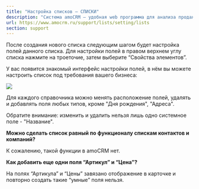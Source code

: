 ```yaml
---
title: "Настройка списков — СПИСКИ"
description: "Система amoCRM – удобная web программа для анализа продаж, доступная в режиме online из любой точки мира! Подробности узнавайте по указанным на сайте телефонам в Москве."
url: https://www.amocrm.ru/support/lists/setting/lists
section: support
---
```


После создания
нового списка
следующим шагом
будет настройка
полей данного
списка. Для настройки
полей в правом
верхнем углу списка
нажмите на
троеточие, затем
выберите “Свойства
элементов”.

У вас появится
знакомый интерфейс
настройки полей, в
нём вы можете
настроить список под
требования вашего
бизнеса:

![](/uploads/2019/06/list4.png)

Для каждого справочника можно менять расположение полей, удалять и добавлять поля любых типов, кроме "Дня рождения", "Адреса".

Обратите
внимание: изменить и
удалить нельзя лишь
одно системное поле -
"Название".

**Можно сделать список равный по функционалу спискам контактов и компаний?**

К сожалению, такой функции в amoCRM нет.

**Как добавить еще одни поля “Артикул” и “Цена”?**

На полях “Артикула” и “Цены” завязано отображение в карточке и повторно создать такие “умные” поля нельзя.